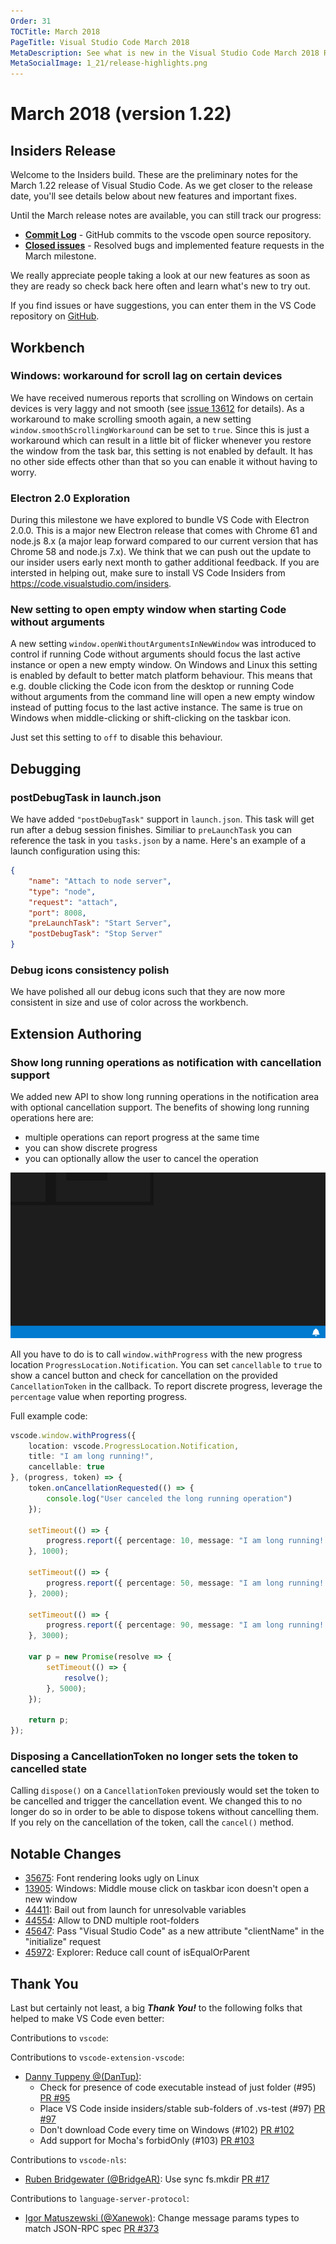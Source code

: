 ```yaml
---
Order: 31
TOCTitle: March 2018
PageTitle: Visual Studio Code March 2018
MetaDescription: See what is new in the Visual Studio Code March 2018 Release (1.22)
MetaSocialImage: 1_21/release-highlights.png
---
```

# March 2018 (version 1.22)

## Insiders Release

Welcome to the Insiders build. These are the preliminary notes for the March 1.22 release of Visual Studio Code. As we get closer to the release date, you'll see details below about new features and important fixes.

Until the March release notes are available, you can still track our progress:

* **[Commit Log](https://github.com/Microsoft/vscode/commits/master)** - GitHub commits to the vscode open source repository.
* **[Closed issues](https://github.com/Microsoft/vscode/milestone/64?closed=1)** - Resolved bugs and implemented feature requests in the March milestone.

We really appreciate people taking a look at our new features as soon as they are ready so check back here often and learn what's new to try out.

If you find issues or have suggestions, you can enter them in the VS Code repository on [GitHub](https://github.com/Microsoft/vscode/issues).

## Workbench

### Windows: workaround for scroll lag on certain devices

We have received numerous reports that scrolling on Windows on certain devices is very laggy and not smooth (see [issue 13612](https://github.com/Microsoft/vscode/issues/13612) for details). As a workaround to make scrolling smooth again, a new setting `window.smoothScrollingWorkaround` can be set to `true`. Since this is just a workaround which can result in a little bit of flicker whenever you restore the window from the task bar, this setting is not enabled by default. It has no other side effects other than that so you can enable it without having to worry.

### Electron 2.0 Exploration

During this milestone we have explored to bundle VS Code with Electron 2.0.0. This is a major new Electron release that comes with Chrome 61 and node.js 8.x (a major leap forward compared to our current version that has Chrome 58 and node.js 7.x). We think that we can push out the update to our insider users early next month to gather additional feedback. If you are intersted in helping out, make sure to install VS Code Insiders from https://code.visualstudio.com/insiders.

### New setting to open empty window when starting Code without arguments

A new setting `window.openWithoutArgumentsInNewWindow` was introduced to control if running Code without arguments should focus the last active instance or open a new empty window. On Windows and Linux this setting is enabled by default to better match platform behaviour. This means that e.g. double clicking the Code icon from the desktop or running Code without arguments from the command line will open a new empty window instead of putting focus to the last active instance. The same is true on Windows when middle-clicking or shift-clicking on the taskbar icon.

Just set this setting to `off` to disable this behaviour.

## Debugging

### postDebugTask in launch.json

We have added `"postDebugTask"` support in `launch.json`. This task will get run after a debug session finishes. Similiar to `preLaunchTask` you can reference the task in you `tasks.json` by a name. Here's an example of a launch configuration using this:

```json
{
    "name": "Attach to node server",
    "type": "node",
    "request": "attach",
    "port": 8008,
    "preLaunchTask": "Start Server",
    "postDebugTask": "Stop Server"
}
```

### Debug icons consistency polish

We have polished all our debug icons such that they are now more consistent in size and use of color across the workbench.

## Extension Authoring

### Show long running operations as notification with cancellation support

We added new API to show long running operations in the notification area with optional cancellation support. The benefits of showing long running operations here are:
* multiple operations can report progress at the same time
* you can show discrete progress
* you can optionally allow the user to cancel the operation

![long running task](images/1_22/long-running.gif)

All you have to do is to call `window.withProgress` with the new progress location `ProgressLocation.Notification`. You can set `cancellable` to `true` to show a cancel button and check for cancellation on the provided `CancellationToken` in the callback. To report discrete progress, leverage the `percentage` value when reporting progress.

Full example code:

```typescript
vscode.window.withProgress({
    location: vscode.ProgressLocation.Notification,
    title: "I am long running!",
    cancellable: true
}, (progress, token) => {
    token.onCancellationRequested(() => {
        console.log("User canceled the long running operation")
    });

    setTimeout(() => {
        progress.report({ percentage: 10, message: "I am long running! - still going..."});
    }, 1000);

    setTimeout(() => {
        progress.report({ percentage: 50, message: "I am long running! - still going even more..."});
    }, 2000);

    setTimeout(() => {
        progress.report({ percentage: 90, message: "I am long running! - almost there..."});
    }, 3000);

    var p = new Promise(resolve => {
        setTimeout(() => {
            resolve();
        }, 5000);
    });

    return p;
});
```

### Disposing a CancellationToken no longer sets the token to cancelled state

Calling `dispose()` on a `CancellationToken` previously would set the token to be cancelled and trigger the cancellation event. We changed this to no longer do so in order to be able to dispose tokens without cancelling them. If you rely on the cancellation of the token, call the `cancel()` method.

## Notable Changes

* [35675](https://github.com/Microsoft/vscode/issues/35675): Font rendering looks ugly on Linux
* [13905](https://github.com/Microsoft/vscode/issues/13905): Windows: Middle mouse click on taskbar icon doesn't open a new window
* [44411](https://github.com/Microsoft/vscode/issues/44411): Bail out from launch for unresolvable variables
* [44554](https://github.com/Microsoft/vscode/issues/44554): Allow to DND multiple root-folders
* [45647](https://github.com/Microsoft/vscode/issues/45647): Pass "Visual Studio Code" as a new attribute "clientName" in the "initialize" request
* [45972](https://github.com/Microsoft/vscode/issues/45972): Explorer: Reduce call count of isEqualOrParent


## Thank You

Last but certainly not least, a big *__Thank You!__* to the following folks that helped to make VS Code even better:

Contributions to `vscode`:

Contributions to `vscode-extension-vscode`:

* [Danny Tuppeny @(DanTup)](https://github.com/DanTup):
  * Check for presence of code executable instead of just folder (#95) [PR #95](https://github.com/Microsoft/vscode-extension-vscode/pull/95)
  * Place VS Code inside insiders/stable sub-folders of .vs-test (#97) [PR #97](https://github.com/Microsoft/vscode-extension-vscode/pull/97)
  * Don't download Code every time on Windows (#102) [PR #102](https://github.com/Microsoft/vscode-extension-vscode/pull/102)
  * Add support for Mocha's forbidOnly (#103) [PR #103](https://github.com/Microsoft/vscode-extension-vscode/pull/103)

Contributions to `vscode-nls`:

* [Ruben Bridgewater (@BridgeAR)](https://github.com/BridgeAR): Use sync fs.mkdir [PR #17](https://github.com/Microsoft/vscode-nls/pull/17)

Contributions to `language-server-protocol`:

* [Igor Matuszewski (@Xanewok)](https://github.com/Xanewok): Change message params types to match JSON-RPC spec [PR #373](https://github.com/Microsoft/language-server-protocol/pull/373)

<!-- In-product release notes styles.  Do not modify without also modifying regex in gulpfile.common.js -->
<a id="scroll-to-top" role="button" aria-label="scroll to top" href="#"><span class="icon"></span></a>
<link rel="stylesheet" type="text/css" href="css/inproduct_releasenotes.css"/>
